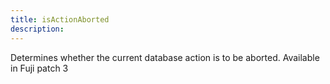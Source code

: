 ```yaml
---
title: isActionAborted
description: 
---
```



Determines whether the current database action is to be aborted. Available in Fuji patch 3